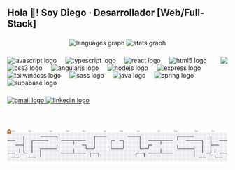 <h2 align="left">Hola 👋! Soy Diego · Desarrollador [Web/Full-Stack]  </h2>

###

<div align="center">
  <img src="https://github-readme-stats.vercel.app/api/top-langs?username=DiegoPMz&locale=es&hide_title=false&layout=compact&card_width=320&langs_count=5&theme=highcontrast&hide_border=false" height="145" alt="languages graph"  />
  <img src="https://github-readme-stats.vercel.app/api?username=DiegoPMz&hide_title=false&hide_rank=false&show_icons=true&include_all_commits=true&count_private=true&disable_animations=false&theme=highcontrast&locale=en&hide_border=false" height="145" alt="stats graph"  />
 
</div>

###

<img align="right" height="150" src="https://media0.giphy.com/media/v1.Y2lkPTc5MGI3NjExM290N2Jqc3hyYWRnNmQ2dmZhMDluemd2ODBtb3J6bWkzaXhyZXZhZiZlcD12MV9pbnRlcm5hbF9naWZfYnlfaWQmY3Q9Zw/9Y1wF3wx1Dex8w9wxL/giphy.gif"  />

###

<div align="left">
  <img src="https://skillicons.dev/icons?i=js" height="34" alt="javascript logo"  />
  <img width="12" />
  <img src="https://skillicons.dev/icons?i=ts" height="34" alt="typescript logo"  />
  <img width="12" />
  <img src="https://skillicons.dev/icons?i=react" height="34" alt="react logo"  />
  <img width="12" />
  <img src="https://skillicons.dev/icons?i=html" height="34" alt="html5 logo"  />
  <img width="12" />
  <img src="https://skillicons.dev/icons?i=css" height="34" alt="css3 logo"  />
  <img width="12" />
  <img src="https://skillicons.dev/icons?i=angular" height="34" alt="angularjs logo"  />
  <img width="12" />
  <img src="https://skillicons.dev/icons?i=nodejs" height="34" alt="nodejs logo"  />
  <img width="12" />
  <img src="https://skillicons.dev/icons?i=express" height="34" alt="express logo"  />
  <img width="12" />
  <img src="https://skillicons.dev/icons?i=tailwind" height="34" alt="tailwindcss logo"  />
  <img width="12" />
  <img src="https://skillicons.dev/icons?i=sass" height="34" alt="sass logo"  />
  <img width="12" />
  <img src="https://skillicons.dev/icons?i=java" height="34" alt="java logo"  />
  <img width="12" />
  <img src="https://skillicons.dev/icons?i=spring" height="34" alt="spring logo"  />
  <img width="12" />
  <img src="https://skillicons.dev/icons?i=supabase" height="34" alt="supabase logo"  />
</div>

###

<div align="left">
  <a href="diego.pmz08@gmail.com" target="_blank">
    <img src="https://img.shields.io/static/v1?message=Gmail&logo=gmail&label=&color=D14836&logoColor=white&labelColor=&style=for-the-badge" height="35" alt="gmail logo"  />
  </a>
  <a href="https://www.linkedin.com/in/diego-peralta-b9b012291/" target="_blank">
    <img src="https://img.shields.io/static/v1?message=LinkedIn&logo=linkedin&label=&color=0077B5&logoColor=white&labelColor=&style=for-the-badge" height="35" alt="linkedin logo"  />
  </a>
</div>

###

<br clear="both">
<br clear="both">

<picture>
  <source media="(prefers-color-scheme: dark)" srcset="https://raw.githubusercontent.com/DiegoPMz/DiegoPMz/output/pacman-contribution-graph-dark.svg">
  <source media="(prefers-color-scheme: light)" srcset="https://raw.githubusercontent.com/DiegoPMz/DiegoPMz/output/pacman-contribution-graph.svg">
  <img alt="pacman contribution graph" src="https://raw.githubusercontent.com/DiegoPMz/DiegoPMz/output/pacman-contribution-graph.svg">
</picture>

###
